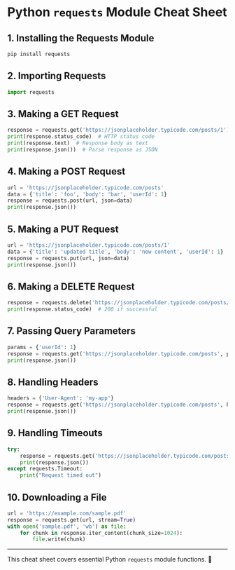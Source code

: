 # Python `requests` Module Cheat Sheet

## 1. **Installing the Requests Module**
```sh
pip install requests
```

## 2. **Importing Requests**
```python
import requests
```

## 3. **Making a GET Request**
```python
response = requests.get('https://jsonplaceholder.typicode.com/posts/1')
print(response.status_code)  # HTTP status code
print(response.text)  # Response body as text
print(response.json())  # Parse response as JSON
```

## 4. **Making a POST Request**
```python
url = 'https://jsonplaceholder.typicode.com/posts'
data = {'title': 'foo', 'body': 'bar', 'userId': 1}
response = requests.post(url, json=data)
print(response.json())
```

## 5. **Making a PUT Request**
```python
url = 'https://jsonplaceholder.typicode.com/posts/1'
data = {'title': 'updated title', 'body': 'new content', 'userId': 1}
response = requests.put(url, json=data)
print(response.json())
```

## 6. **Making a DELETE Request**
```python
response = requests.delete('https://jsonplaceholder.typicode.com/posts/1')
print(response.status_code)  # 200 if successful
```

## 7. **Passing Query Parameters**
```python
params = {'userId': 1}
response = requests.get('https://jsonplaceholder.typicode.com/posts', params=params)
print(response.json())
```

## 8. **Handling Headers**
```python
headers = {'User-Agent': 'my-app'}
response = requests.get('https://jsonplaceholder.typicode.com/posts', headers=headers)
print(response.json())
```

## 9. **Handling Timeouts**
```python
try:
    response = requests.get('https://jsonplaceholder.typicode.com/posts', timeout=5)
    print(response.json())
except requests.Timeout:
    print("Request timed out")
```

## 10. **Downloading a File**
```python
url = 'https://example.com/sample.pdf'
response = requests.get(url, stream=True)
with open('sample.pdf', 'wb') as file:
    for chunk in response.iter_content(chunk_size=1024):
        file.write(chunk)
```

---
This cheat sheet covers essential Python `requests` module functions. 🚀
